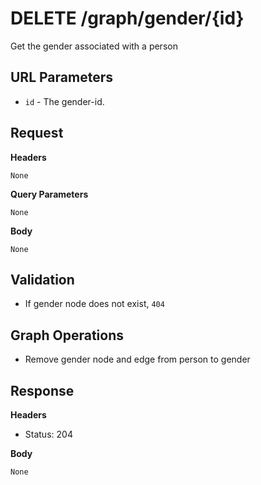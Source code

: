 # DELETE /graph/gender/{id}
Get the gender associated with a person

## URL Parameters

* `id` - The gender-id.

## Request
**Headers**

`None`

**Query Parameters**

`None`

**Body**

`None`

## Validation

* If gender node does not exist, `404`

## Graph Operations

* Remove gender node and edge from person to gender

## Response
**Headers**

* Status: 204

**Body**

`None`